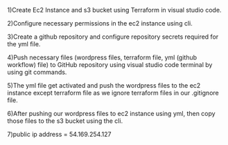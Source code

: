 1)Create Ec2 Instance and s3 bucket using Terraform in visual studio code. 

2)Configure necessary permissions in the ec2 instance using cli.

3)Create a github repository and configure repository secrets required for the yml file.

4)Push necessary files (wordpress files, terraform file, yml (github workflow) file) to GitHub repository using visual studio code terminal by using git commands.

5)The yml file get activated and push the wordpress files to the ec2 instance except terraform file as we ignore terraform files in our .gitignore file.

6)After pushing our wordpress files to ec2 instance using yml, then copy those files to the s3 bucket using the cli.

7)public ip address = 54.169.254.127
